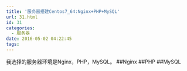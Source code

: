 ```yaml
---
title: '服务器搭建Centos7_64:Nginx+PHP+MySQL'
url: 31.html
id: 31
categories:
  - 服务器
date: 2016-05-02 04:22:45
tags:
---
```


我选择的服务器环境是Nginx，PHP，MySQL。 ##Nginx ##PHP ##MySQL